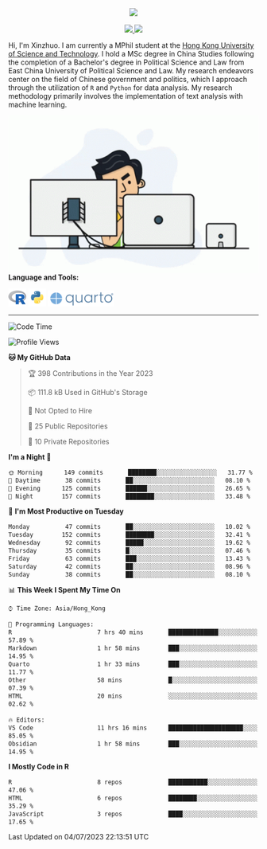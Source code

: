 <div align='center'>
<img src='https://readme-typing-svg.herokuapp.com?font=ubuntu&color=4d3900&center=true&lines=HKUST+Mphil+in+SOSC;Focus+on+China;Code+for+PoliSci'/>
</div>

<p align='center'>
 <a href='https://www.linkedin.com/in/xinzhuo-huang-5161011ba/' target='_blank'>
        <img src='https://img.shields.io/badge/linkedin%20-%230077B5.svg?&style=for-the-badge&logo=linkedin&logoColor=white'/>
    </a>
 <a href='https://twitter.com/HsinchoH' target='_blank'>
        <img src='https://img.shields.io/badge/Twitter-1DA1F2?style=for-the-badge&logo=twitter&logoColor=white'/>
    </a>
    </p>
    
Hi, I'm Xinzhuo. I am currently a MPhil student at the [Hong Kong University of Science and Technology](https://sosc.hkust.edu.hk/node/613). I hold a MSc degree in China Studies following the completion of a Bachelor's degree in Political Science and Law from East China University of Political Science and Law. My research endeavors center on the field of Chinese government and politics, which I approach through the utilization of `R` and `Python` for data analysis. My research methodology primarily involves the implementation of text analysis with machine learning.




<img align='right' src="https://github.com/xinzhuohkust/xinzhuohkust/blob/main/programmer.gif" width="590">



**Language and Tools:**  

<code><img height="36" src="https://raw.githubusercontent.com/github/explore/80688e429a7d4ef2fca1e82350fe8e3517d3494d/topics/r/r.png"></code>
<code><img height="36" src="https://raw.githubusercontent.com/github/explore/80688e429a7d4ef2fca1e82350fe8e3517d3494d/topics/python/python.png"></code>
<code><img height="32" src="https://github.com/quarto-dev/quarto-r/blob/main/man/figures/quarto.png"></code>

---
<!--START_SECTION:waka-->
![Code Time](http://img.shields.io/badge/Code%20Time-679%20hrs%2021%20mins-blue)

![Profile Views](http://img.shields.io/badge/Profile%20Views-4-blue)

**🐱 My GitHub Data** 

> 🏆 398 Contributions in the Year 2023
 > 
> 📦 111.8 kB Used in GitHub's Storage 
 > 
> 🚫 Not Opted to Hire
 > 
> 📜 25 Public Repositories 
 > 
> 🔑 10 Private Repositories  
 > 
**I'm a Night 🦉** 

```text
🌞 Morning      149 commits       ████████░░░░░░░░░░░░░░░░░   31.77 % 
🌆 Daytime       38 commits       ██░░░░░░░░░░░░░░░░░░░░░░░   08.10 % 
🌃 Evening      125 commits       ██████░░░░░░░░░░░░░░░░░░░   26.65 % 
🌙 Night        157 commits       ████████░░░░░░░░░░░░░░░░░   33.48 % 

```
📅 **I'm Most Productive on Tuesday** 

```text
Monday          47 commits       ██░░░░░░░░░░░░░░░░░░░░░░░   10.02 % 
Tuesday        152 commits       ████████░░░░░░░░░░░░░░░░░   32.41 % 
Wednesday       92 commits       █████░░░░░░░░░░░░░░░░░░░░   19.62 % 
Thursday        35 commits       █░░░░░░░░░░░░░░░░░░░░░░░░   07.46 % 
Friday          63 commits       ███░░░░░░░░░░░░░░░░░░░░░░   13.43 % 
Saturday        42 commits       ██░░░░░░░░░░░░░░░░░░░░░░░   08.96 % 
Sunday          38 commits       ██░░░░░░░░░░░░░░░░░░░░░░░   08.10 % 

```


📊 **This Week I Spent My Time On** 

```text
⌚︎ Time Zone: Asia/Hong_Kong

💬 Programming Languages: 
R                        7 hrs 40 mins       ██████████████░░░░░░░░░░░   57.89 % 
Markdown                 1 hr 58 mins        ███░░░░░░░░░░░░░░░░░░░░░░   14.95 % 
Quarto                   1 hr 33 mins        ███░░░░░░░░░░░░░░░░░░░░░░   11.77 % 
Other                    58 mins             █░░░░░░░░░░░░░░░░░░░░░░░░   07.39 % 
HTML                     20 mins             ░░░░░░░░░░░░░░░░░░░░░░░░░   02.62 % 

🔥 Editors: 
VS Code                  11 hrs 16 mins      █████████████████████░░░░   85.05 % 
Obsidian                 1 hr 58 mins        ███░░░░░░░░░░░░░░░░░░░░░░   14.95 % 

```

**I Mostly Code in R** 

```text
R                        8 repos             ███████████░░░░░░░░░░░░░░   47.06 % 
HTML                     6 repos             ████████░░░░░░░░░░░░░░░░░   35.29 % 
JavaScript               3 repos             ████░░░░░░░░░░░░░░░░░░░░░   17.65 % 

```



 Last Updated on 04/07/2023 22:13:51 UTC
<!--END_SECTION:waka-->
    
    
    
    
    
    
    
    
